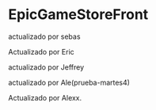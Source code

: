 # EpicGameStoreFront

actualizado por sebas

Actualizado por Eric

actualizado por Jeffrey

actualizado por Ale(prueba-martes4)

Actualizado por Alexx.
